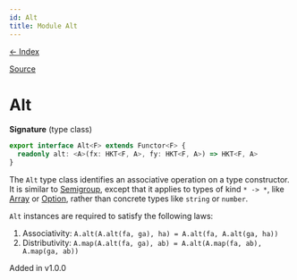 ```yaml
---
id: Alt
title: Module Alt
---
```


[← Index](.)

[Source](https://github.com/gcanti/fp-ts/blob/master/src/Alt.ts)

# Alt

**Signature** (type class)

```ts
export interface Alt<F> extends Functor<F> {
  readonly alt: <A>(fx: HKT<F, A>, fy: HKT<F, A>) => HKT<F, A>
}
```

The `Alt` type class identifies an associative operation on a type constructor. It is similar to [Semigroup](./Semigroup.md), except
that it applies to types of kind `* -> *`, like [Array](./Array.md) or [Option](./Option.md), rather than concrete types like `string` or
`number`.

`Alt` instances are required to satisfy the following laws:

1. Associativity: `A.alt(A.alt(fa, ga), ha) = A.alt(fa, A.alt(ga, ha))`
2. Distributivity: `A.map(A.alt(fa, ga), ab) = A.alt(A.map(fa, ab), A.map(ga, ab))`

Added in v1.0.0
